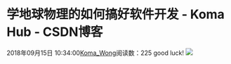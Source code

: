# 学地球物理的如何搞好软件开发 - Koma Hub - CSDN博客
2018年09月15日 10:34:00[Koma_Wong](https://me.csdn.net/Rong_Toa)阅读数：225
good luck!
![](https://img-blog.csdn.net/2018091510322823?watermark/2/text/aHR0cHM6Ly9ibG9nLmNzZG4ubmV0L1JvbmdfVG9h/font/5a6L5L2T/fontsize/400/fill/I0JBQkFCMA==/dissolve/70)
